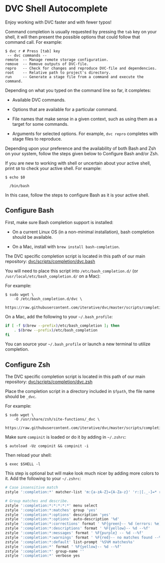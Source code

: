 # DVC Shell Autocomplete

Enjoy working with DVC faster and with fewer typos!

Command completion is usually requested by pressing the `tab` key on your shell,
it will then present the possible options that could follow that command call.
For example:

```dvc
$ dvc r # Press [tab] key
 -- dvc commands --
remote  -- Manage remote storage configuration.
remove  -- Remove outputs of DVC-file.
repro   -- Check for changes and reproduce DVC-file and dependencies.
root    -- Relative path to project's directory.
run     -- Generate a stage file from a command and execute the command.
```

Depending on what you typed on the command line so far, it completes:

- Available DVC commands.

- Options that are available for a particular command.

- File names that make sense in a given context, such as using them as a target
  for some commands.

- Arguments for selected options. For example, `dvc repro` completes with stage
  files to reproduce.

Depending upon your preference and the availability of both Bash and Zsh on your
system, follow the steps given below to Configure Bash and/or Zsh.

If you are new to working with shell or uncertain about your active shell, print
`$0` to check your active shell. For example:

```dvc
$ echo $0

  /bin/bash
```

In this case, follow the steps to configure Bash as it is your active shell.

## Configure Bash

First, make sure Bash completion support is installed:

- On a current Linux OS (in a non-minimal installation), bash completion should
  be available.

- On a Mac, install with `brew install bash-completion`.

The DVC specific completion script is located in this path of our main
repository:
[dvc/scripts/completion/dvc.bash](https://github.com/iterative/dvc/blob/master/scripts/completion/dvc.bash)

You will need to place this script into `/etc/bash_completion.d/` (or
`/usr/local/etc/bash_completion.d/` on a Mac):

For example:

```dvc
$ sudo wget \
    -O /etc/bash_completion.d/dvc \
    https://raw.githubusercontent.com/iterative/dvc/master/scripts/completion/dvc.bash
```

On a Mac, add the following to your `~/.bash_profile`:

```bash
if [ -f $(brew --prefix)/etc/bash_completion ]; then
    . $(brew --prefix)/etc/bash_completion
fi
```

You can source your `~/.bash_profile` or launch a new terminal to utilize
completion.

## Configure Zsh

The DVC specific completion script is located in this path of our main
repository:
[dvc/scripts/completion/dvc.zsh](https://github.com/iterative/dvc/blob/master/scripts/completion/dvc.zsh)

Place the completion script in a directory included in `$fpath`, the file name
should be `_dvc`.

For example:

```dvc
$ sudo wget \
    -O /usr/share/zsh/site-functions/_dvc \
    https://raw.githubusercontent.com/iterative/dvc/master/scripts/completion/dvc.zsh
```

Make sure `compinit` is loaded or do it by adding in `~/.zshrc`:

```dvc
$ autoload -Uz compinit && compinit -i
```

Then reload your shell:

```dvc
$ exec $SHELL -l
```

This step is optional but will make look much nicer by adding more colors to it.
Add the following to your `~/.zshrc`:

```bash
# Case insensitive match
zstyle ':completion:*' matcher-list 'm:{a-zA-Z}={A-Za-z}' 'r:|[._-]=* r:|=*' 'l:|=* r:|=*'

# Group matches and describe.
zstyle ':completion:*:*:*:*:*' menu select
zstyle ':completion:*:matches' group 'yes'
zstyle ':completion:*:options' description 'yes'
zstyle ':completion:*:options' auto-description '%d'
zstyle ':completion:*:corrections' format ' %F{green}-- %d (errors: %e) --%f'
zstyle ':completion:*:descriptions' format ' %F{yellow}-- %d --%f'
zstyle ':completion:*:messages' format ' %F{purple} -- %d --%f'
zstyle ':completion:*:warnings' format ' %F{red}-- no matches found --%f'
zstyle ':completion:*:default' list-prompt '%S%M matches%s'
zstyle ':completion:*' format ' %F{yellow}-- %d --%f'
zstyle ':completion:*' group-name ''
zstyle ':completion:*' verbose yes
```
